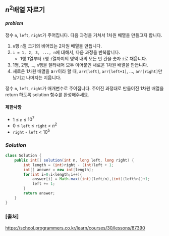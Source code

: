 ## **$n^2$배열 자르기**


#### ***problem***
정수 `n`, `left`, `right`가 주어집니다. 다음 과정을 거쳐서 1차원 배열을 만들고자 합니다.

1. `n`행 `n`열 크기의 비어있는 2차원 배열을 만듭니다.
2. `i = 1, 2, 3, ..., n`에 대해서, 다음 과정을 반복합니다.
    - 1행 1열부터 `i`행 `i`열까지의 영역 내의 모든 빈 칸을 숫자 `i`로 채웁니다.
3. 1행, 2행, ..., `n`행을 잘라내어 모두 이어붙인 새로운 1차원 배열을 만듭니다.
4. 새로운 1차원 배열을 a`rr`이라 할 때, `arr[left]`, `arr[left+1]`, ..., `arr[right]`만 남기고 나머지는 지웁니다.

정수 `n`, `left`, `right`가 매개변수로 주어집니다. 주어진 과정대로 만들어진 1차원 배열을 return 하도록 solution 함수를 완성해주세요.



#### **제한사항**
- 1 ≤ `n` ≤ $10^7$
- 0 ≤ `left` ≤ `right` < $n^2$
- `right` - `left` < $10^5$
### ***Solution***
``` java
class Solution {
    public int[] solution(int n, long left, long right) {
        int length = (int)right - (int)left + 1;
        int[] answer = new int[length];
        for(int i=0;i<length;i++){
            answer[i] = Math.max((int)(left/n),(int)(left%n))+1;
            left += 1;
        }
        return answer;
    }
}
```


### **[출처]**
https://school.programmers.co.kr/learn/courses/30/lessons/87390